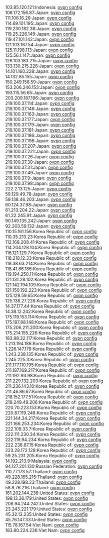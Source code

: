 103.85.120.121:Indonesia: [ovpn config](vpn/103_85_120_121.ovpn)  
106.172.156.87:Japan: [ovpn config](vpn/106_172_156_87.ovpn)  
111.106.16.26:Japan: [ovpn config](vpn/111_106_16_26.ovpn)  
114.69.101.195:Japan: [ovpn config](vpn/114_69_101_195.ovpn)  
119.230.182.38:Japan: [ovpn config](vpn/119_230_182_38.ovpn)  
119.25.226.149:Japan: [ovpn config](vpn/119_25_226_149.ovpn)  
119.47.101.142:Japan: [ovpn config](vpn/119_47_101_142.ovpn)  
121.103.167.54:Japan: [ovpn config](vpn/121_103_167_54.ovpn)  
125.11.198.113:Japan: [ovpn config](vpn/125_11_198_113.ovpn)  
125.56.1.147:Japan: [ovpn config](vpn/125_56_1_147.ovpn)  
126.103.183.215:Japan: [ovpn config](vpn/126_103_183_215.ovpn)  
133.130.215.228:Japan: [ovpn config](vpn/133_130_215_228.ovpn)  
14.101.160.228:Japan: [ovpn config](vpn/14_101_160_228.ovpn)  
14.132.85.155:Japan: [ovpn config](vpn/14_132_85_155.ovpn)  
150.249.156.59:Japan: [ovpn config](vpn/150_249_156_59.ovpn)  
153.206.246.153:Japan: [ovpn config](vpn/153_206_246_153.ovpn)  
193.115.56.65:Japan: [ovpn config](vpn/193_115_56_65.ovpn)  
203.209.187.196:Japan: [ovpn config](vpn/203_209_187_196.ovpn)  
219.100.37.114:Japan: [ovpn config](vpn/219_100_37_114.ovpn)  
219.100.37.146:Japan: [ovpn config](vpn/219_100_37_146.ovpn)  
219.100.37.163:Japan: [ovpn config](vpn/219_100_37_163.ovpn)  
219.100.37.177:Japan: [ovpn config](vpn/219_100_37_177.ovpn)  
219.100.37.179:Japan: [ovpn config](vpn/219_100_37_179.ovpn)  
219.100.37.181:Japan: [ovpn config](vpn/219_100_37_181.ovpn)  
219.100.37.186:Japan: [ovpn config](vpn/219_100_37_186.ovpn)  
219.100.37.198:Japan: [ovpn config](vpn/219_100_37_198.ovpn)  
219.100.37.207:Japan: [ovpn config](vpn/219_100_37_207.ovpn)  
219.100.37.221:Japan: [ovpn config](vpn/219_100_37_221.ovpn)  
219.100.37.26:Japan: [ovpn config](vpn/219_100_37_26.ovpn)  
219.100.37.30:Japan: [ovpn config](vpn/219_100_37_30.ovpn)  
219.100.37.31:Japan: [ovpn config](vpn/219_100_37_31.ovpn)  
219.100.37.49:Japan: [ovpn config](vpn/219_100_37_49.ovpn)  
219.100.37.9:Japan: [ovpn config](vpn/219_100_37_9.ovpn)  
219.100.37.98:Japan: [ovpn config](vpn/219_100_37_98.ovpn)  
222.2.13.125:Japan: [ovpn config](vpn/222_2_13_125.ovpn)  
59.129.49.78:Japan: [ovpn config](vpn/59_129_49_78.ovpn)  
59.138.46.203:Japan: [ovpn config](vpn/59_138_46_203.ovpn)  
60.124.37.98:Japan: [ovpn config](vpn/60_124_37_98.ovpn)  
61.213.204.22:Japan: [ovpn config](vpn/61_213_204_22.ovpn)  
61.22.245.91:Japan: [ovpn config](vpn/61_22_245_91.ovpn)  
90.149.135.242:Japan: [ovpn config](vpn/90_149_135_242.ovpn)  
92.203.59.132:Japan: [ovpn config](vpn/92_203_59_132.ovpn)  
110.15.161.156:Korea Republic of: [ovpn config](vpn/110_15_161_156.ovpn)  
110.35.213.23:Korea Republic of: [ovpn config](vpn/110_35_213_23.ovpn)  
112.168.208.41:Korea Republic of: [ovpn config](vpn/112_168_208_41.ovpn)  
114.204.128.104:Korea Republic of: [ovpn config](vpn/114_204_128_104.ovpn)  
116.121.129.7:Korea Republic of: [ovpn config](vpn/116_121_129_7.ovpn)  
118.218.12.33:Korea Republic of: [ovpn config](vpn/118_218_12_33.ovpn)  
118.38.63.214:Korea Republic of: [ovpn config](vpn/118_38_63_214.ovpn)  
118.41.86.186:Korea Republic of: [ovpn config](vpn/118_41_86_186.ovpn)  
119.194.250.11:Korea Republic of: [ovpn config](vpn/119_194_250_11.ovpn)  
121.131.28.102:Korea Republic of: [ovpn config](vpn/121_131_28_102.ovpn)  
121.142.194.109:Korea Republic of: [ovpn config](vpn/121_142_194_109.ovpn)  
121.150.192.223:Korea Republic of: [ovpn config](vpn/121_150_192_223.ovpn)  
125.129.59.65:Korea Republic of: [ovpn config](vpn/125_129_59_65.ovpn)  
125.138.27.228:Korea Republic of: [ovpn config](vpn/125_138_27_228.ovpn)  
14.37.177.44:Korea Republic of: [ovpn config](vpn/14_37_177_44.ovpn)  
14.38.12.242:Korea Republic of: [ovpn config](vpn/14_38_12_242.ovpn)  
175.119.153.114:Korea Republic of: [ovpn config](vpn/175_119_153_114.ovpn)  
175.197.88.148:Korea Republic of: [ovpn config](vpn/175_197_88_148.ovpn)  
175.206.211.200:Korea Republic of: [ovpn config](vpn/175_206_211_200.ovpn)  
175.214.155.226:Korea Republic of: [ovpn config](vpn/175_214_155_226.ovpn)  
183.98.32.117:Korea Republic of: [ovpn config](vpn/183_98_32_117.ovpn)  
1.213.194.186:Korea Republic of: [ovpn config](vpn/1_213_194_186.ovpn)  
1.226.147.178:Korea Republic of: [ovpn config](vpn/1_226_147_178.ovpn)  
1.243.238.135:Korea Republic of: [ovpn config](vpn/1_243_238_135.ovpn)  
1.245.225.3:Korea Republic of: [ovpn config](vpn/1_245_225_3.ovpn)  
211.177.110.195:Korea Republic of: [ovpn config](vpn/211_177_110_195.ovpn)  
211.187.169.217:Korea Republic of: [ovpn config](vpn/211_187_169_217.ovpn)  
211.192.93.98:Korea Republic of: [ovpn config](vpn/211_192_93_98.ovpn)  
211.229.132.203:Korea Republic of: [ovpn config](vpn/211_229_132_203.ovpn)  
211.236.143.10:Korea Republic of: [ovpn config](vpn/211_236_143_10.ovpn)  
211.46.86.67:Korea Republic of: [ovpn config](vpn/211_46_86_67.ovpn)  
218.152.177.51:Korea Republic of: [ovpn config](vpn/218_152_177_51.ovpn)  
219.249.49.206:Korea Republic of: [ovpn config](vpn/219_249_49_206.ovpn)  
220.70.223.153:Korea Republic of: [ovpn config](vpn/220_70_223_153.ovpn)  
220.87.119.248:Korea Republic of: [ovpn config](vpn/220_87_119_248.ovpn)  
221.144.34.217:Korea Republic of: [ovpn config](vpn/221_144_34_217.ovpn)  
221.166.253.234:Korea Republic of: [ovpn config](vpn/221_166_253_234.ovpn)  
222.109.33.7:Korea Republic of: [ovpn config](vpn/222_109_33_7.ovpn)  
222.111.230.34:Korea Republic of: [ovpn config](vpn/222_111_230_34.ovpn)  
222.119.94.234:Korea Republic of: [ovpn config](vpn/222_119_94_234.ovpn)  
222.238.87.15:Korea Republic of: [ovpn config](vpn/222_238_87_15.ovpn)  
223.28.172.128:Korea Republic of: [ovpn config](vpn/223_28_172_128.ovpn)  
59.25.231.205:Korea Republic of: [ovpn config](vpn/59_25_231_205.ovpn)  
14.192.213.9:Malaysia: [ovpn config](vpn/14_192_213_9.ovpn)  
94.127.201.130:Russian Federation: [ovpn config](vpn/94_127_201_130.ovpn)  
110.77.173.57:Thailand: [ovpn config](vpn/110_77_173_57.ovpn)  
49.228.165.215:Thailand: [ovpn config](vpn/49_228_165_215.ovpn)  
49.228.198.23:Thailand: [ovpn config](vpn/49_228_198_23.ovpn)  
58.8.76.216:Thailand: [ovpn config](vpn/58_8_76_216.ovpn)  
161.202.144.236:United States: [ovpn config](vpn/161_202_144_236.ovpn)  
198.13.36.179:United States: [ovpn config](vpn/198_13_36_179.ovpn)  
208.94.244.242:United States: [ovpn config](vpn/208_94_244_242.ovpn)  
23.243.221.179:United States: [ovpn config](vpn/23_243_221_179.ovpn)  
45.32.13.235:United States: [ovpn config](vpn/45_32_13_235.ovpn)  
45.76.147.33:United States: [ovpn config](vpn/45_76_147_33.ovpn)  
115.78.167.54:Viet Nam: [ovpn config](vpn/115_78_167_54.ovpn)  
183.80.224.236:Viet Nam: [ovpn config](vpn/183_80_224_236.ovpn)  
